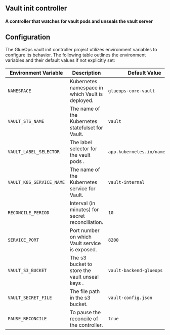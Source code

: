 ## Vault init controller

#### A controller that watches for vault pods and unseals the vault server 

## Configuration

The GlueOps vault init controller project utilizes environment variables to configure its behavior. The following table outlines the environment variables and their default values if not explicitly set:

| Environment Variable       | Description                                       | Default Value                 |
|--------------------------- |---------------------------------------------------|-------------------------------|
| `NAMESPACE`                | Kubernetes namespace in which Vault is deployed.  | `glueops-core-vault`          |
| `VAULT_STS_NAME        `   | The name of the Kubernetes statefulset for Vault. | `vault`                       |
| `VAULT_LABEL_SELECTOR  `   | The label selector for the vault pods .           | `app.kubernetes.io/name=vault`|
| `VAULT_K8S_SERVICE_NAME`   | The name of the Kubernetes service for Vault.     | `vault-internal`              |
| `RECONCILE_PERIOD`         | Interval (in minutes) for secret reconciliation.  | `10`                          |
| `SERVICE_PORT`             | Port number on which Vault service is exposed.    | `8200`                        |
| `VAULT_S3_BUCKET`          | The s3 bucket to store the vault unseal keys .    | `vault-backend-glueops`       |
| `VAULT_SECRET_FILE`        | The file path in the s3 bucket.                   | `vault-config.json`           |
| `PAUSE_RECONCILE  `        | To pause the reconcile of the controller.         | `true`                        |   

